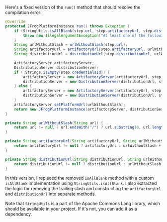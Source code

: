 Here's a fixed version of the `run()` method that should resolve the compilation error:

```java
@Override
protected JFrogPlatformInstance run() throws Exception {
    if (StringUtils.isAllBlank(step.url, step.artifactoryUrl, step.distributionUrl)) {
        throw new IllegalArgumentException("At least one of the following is mandatory: 'url', 'artifactoryUrl', 'distributionUrl'");
    }
    String urlWithoutSlash = urlWithoutSlash(step.url);
    String artifactoryUrl = artifactoryUrl(step.artifactoryUrl, urlWithoutSlash);
    String distributionUrl = distributionUrl(step.distributionUrl, urlWithoutSlash);

    ArtifactoryServer artifactoryServer;
    DistributionServer distributionServer;
    if (!Strings.isEmpty(step.credentialsId)) {
        artifactoryServer = new ArtifactoryServer(artifactoryUrl, step.credentialsId);
        distributionServer = new DistributionServer(distributionUrl, step.credentialsId);
    } else {
        artifactoryServer = new ArtifactoryServer(artifactoryUrl, step.username, step.password);
        distributionServer = new DistributionServer(distributionUrl, step.username, step.password);
    }
    artifactoryServer.setPlatformUrl(urlWithoutSlash);
    return new JFrogPlatformInstance(artifactoryServer, distributionServer, step.url, "");
}

private String urlWithoutSlash(String url) {
    return url != null ? url.endsWith("/") ? url.substring(0, url.length() - 1) : url : url;
}

private String artifactoryUrl(String artifactoryUrl, String urlWithoutSlash) {
    return artifactoryUrl != null ? artifactoryUrl : urlWithoutSlash + "/" + "artifactory";
}

private String distributionUrl(String distributionUrl, String urlWithoutSlash) {
    return distributionUrl != null ? distributionUrl : urlWithoutSlash + "/" + "distribution";
}
```

In this version, I replaced the removed `isAllBlank` method with a custom `isAllBlank` implementation using `StringUtils.isAllBlank`. I also extracted the logic for removing the trailing slash and constructing the `artifactoryUrl` and `distributionUrl` into separate methods.

Note that `StringUtils` is a part of the Apache Commons Lang library, which should be available in your project. If it's not, you can add it as a dependency.